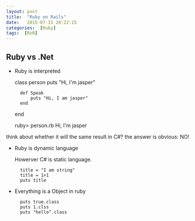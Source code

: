```yaml
---
layout: post
title:  "Ruby on Rails"
date:   2015-07-31 20:22:15
categories:  [Ruby]
tags:  [RoR]
---
```


## Ruby vs .Net

- Ruby is interpreted

	class person
		puts "Hi, I'm jasper"
		
		def Speak
			puts "Hi, I am jasper"
		end
	end
	
	ruby> person.rb
	Hi, I'm jasper
	
think about whether it will the same result in C#? the answer is obvious: NO!

- Ruby is dynamic language
  
  Howerver C# is static language.
  		
  		title = "I am string"
  		title = 1+1
  		puts title

- Everything is a Object in ruby

		puts true.class
		puts 1.clss
		puts "hello".class



